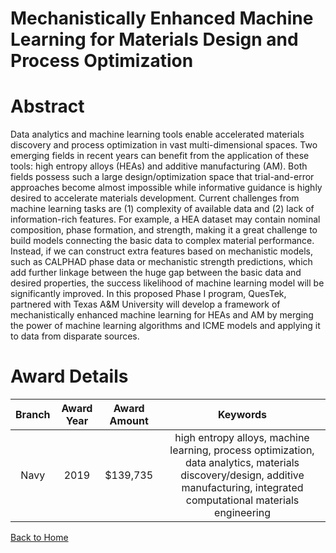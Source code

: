 
Mechanistically Enhanced Machine Learning for Materials Design and Process Optimization
=======================================================================================

# Abstract


Data analytics and machine learning tools enable accelerated materials discovery and process optimization in vast multi-dimensional spaces. Two emerging fields in recent years can benefit from the application of these tools: high entropy alloys (HEAs) and additive manufacturing (AM). Both fields possess such a large design/optimization space that trial-and-error approaches become almost impossible while informative guidance is highly desired to accelerate materials development. Current challenges from machine learning tasks are (1) complexity of available data and (2) lack of information-rich features. For example, a HEA dataset may contain nominal composition, phase formation, and strength, making it a great challenge to build models connecting the basic data to complex material performance. Instead, if we can construct extra features based on mechanistic models, such as CALPHAD phase data or mechanistic strength predictions, which add further linkage between the huge gap between the basic data and desired properties, the success likelihood of machine learning model will be significantly improved. In this proposed Phase I program, QuesTek, partnered with Texas A&M University will develop a framework of mechanistically enhanced machine learning for HEAs and AM by merging the power of machine learning algorithms and ICME models and applying it to data from disparate sources.  

# Award Details

|Branch|Award Year|Award Amount|Keywords|
| :---: | :---: | :---: | :---: |
|Navy|2019|$139,735|high entropy alloys, machine learning, process optimization, data analytics, materials discovery/design, additive manufacturing, integrated computational materials engineering|
  
  


[Back to Home](https://github.com/chrischow/dod_sbir_awards/Reports/JH/#2136)